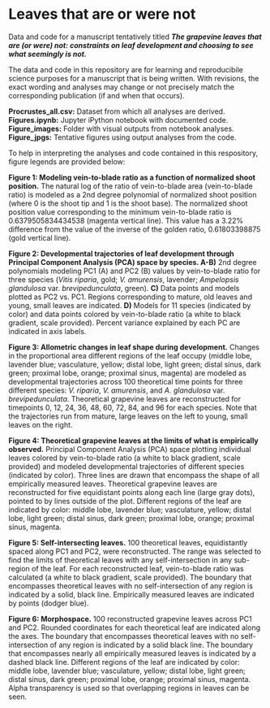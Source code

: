 # Leaves that are or were not

Data and code for a manuscript tentatively titled ***The grapevine leaves that are (or were) not: constraints on leaf development and choosing to see what seemingly is not.***

The data and code in this repository are for learning and reproducibile science purposes for a manuscript that is being written. With revisions, the exact wording and analyses may change or not precisely match the corresponding publication (if and when that occurs).

**Procrustes_all.csv:** Dataset from which all analyses are derived.
**Figures.ipynb:** Jupyter iPython notebook with documented code.
**Figure_images:** Folder with visual outputs from notebook analyses.
**Figure_jpgs:** Tentative figures using output analyses from the code.

To help in interpreting the analyses and code contained in this respository, figure legends are provided below:

**Figure 1: Modeling vein-to-blade ratio as a function of normalized shoot position.** The natural log of the ratio of vein-to-blade area (vein-to-blade ratio) is modeled as a 2nd degree polynomial of normalized shoot position (where 0 is the shoot tip and 1 is the shoot base). The normalized shoot position value corresponding to the minimum vein-to-blade ratio is 0.6379505834434538 (magenta vertical line). This value has a 3.22% difference from the value of the inverse of the golden ratio, 0.61803398875 (gold vertical line).

**Figure 2: Developmental trajectories of leaf development through Principal Component Analysis (PCA) space by species. A-B)** 2nd degree polynomials modeling PC1 (A) and PC2 (B) values by vein-to-blade ratio for three species (*Vitis riparia*, gold; *V. amurensis*, lavender; *Ampelopsis glandulosa* var. *brevipedunculata*, green). **C)** Data points and models plotted as PC2 vs. PC1. Regions corresponding to mature, old leaves and young, small leaves are indicated. **D)** Models for 11 species (indicated by color) and data points colored by vein-to-blade ratio (a white to black gradient, scale provided). Percent variance explained by each PC are indicated in axis labels.

**Figure 3: Allometric changes in leaf shape during development.** Changes in the proportional area different regions of the leaf occupy (middle lobe, lavender blue; vasculature, yellow; distal lobe, light green; distal sinus, dark green; proximal lobe, orange; proximal sinus, magenta) are modeled as developmental trajectories across 100 theoretical time points for three different species: *V. riparia*, *V. amurensis*, and *A. glandulosa* var. *brevipedunculata*. Theoretical grapevine leaves are reconstructed for timepoints 0, 12, 24, 36, 48, 60, 72, 84, and 96 for each species. Note that the trajectories run from mature, large leaves on the left to young, small leaves on the right.

**Figure 4: Theoretical grapevine leaves at the limits of what is empirically observed.** Principal Component Analysis (PCA) space plotting individual leaves colored by vein-to-blade ratio (a white to black gradient, scale provided) and modeled developmental trajectories of different species (indicated by color). Three lines are drawn that encompass the shape of all empirically measured leaves. Theoretical grapevine leaves are reconstructed for five equidistant points along each line (large gray dots), pointed to by lines outside of the plot. Different regions of the leaf are indicated by color: middle lobe, lavender blue; vasculature, yellow; distal lobe, light green; distal sinus, dark green; proximal lobe, orange; proximal sinus, magenta.

**Figure 5: Self-intersecting leaves.** 100 theoretical leaves, equidistantly spaced along PC1 and PC2, were reconstructed. The range was selected to find the limits of theoretical leaves with any self-intersection in any sub-region of the leaf. For each reconstructed leaf, vein-to-blade ratio was calculated (a white to black gradient, scale provided). The boundary that encompasses theoretical leaves with no self-intersection of any region is indicated by a solid, black line. Empirically measured leaves are indicated by points (dodger blue).

**Figure 6: Morphospace.** 100 reconstructed grapevine leaves across PC1 and PC2. Rounded coordinates for each theoretical leaf are indicated along the axes. The boundary that encompasses theoretical leaves with no self-intersection of any region is indicated by a solid black line. The boundary that encompasses nearly all empirically measured leaves is indicated by a dashed black line. Different regions of the leaf are indicated by color: middle lobe, lavender blue; vasculature, yellow; distal lobe, light green; distal sinus, dark green; proximal lobe, orange; proximal sinus, magenta. Alpha transparency is used so that overlapping regions in leaves can be seen.
